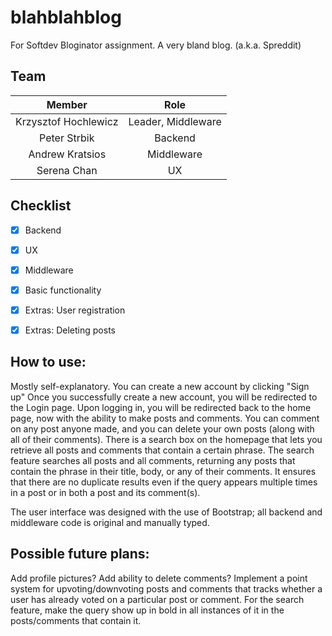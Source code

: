 # blahblahblog
For Softdev Bloginator assignment.
A very bland blog. (a.k.a. Spreddit)


## Team
|      **Member**      |            **Role**            |
|:--------------------:|:------------------------------:|
|Krzysztof Hochlewicz  | Leader, Middleware             |
|Peter Strbik          | Backend                        |
|Andrew Kratsios       | Middleware                     |
|Serena Chan           | UX                             |


## Checklist

 - [X] Backend
 - [X] UX
 - [X] Middleware 
 - [X] Basic functionality
 - [X] Extras: User registration
 - [X] Extras: Deleting posts

 
## How to use:
 Mostly self-explanatory.
 You can create a new account by clicking "Sign up"
 Once you successfully create a new account, you will be redirected to the Login page.
 Upon logging in, you will be redirected back to the home page, now with the ability to make posts and comments.
 You can comment on any post anyone made, and you can delete your own posts (along with all of their comments).
 There is a search box on the homepage that lets you retrieve all posts and comments that contain a certain phrase.
 The search feature searches all posts and all comments, returning any posts that contain the phrase in their title, body, or any of their comments. 
 It ensures that there are no duplicate results even if the query appears multiple times in a post or in both a post and its comment(s).
 
 The user interface was designed with the use of Bootstrap; all backend and middleware code is original and manually typed.
 
## Possible future plans:
 Add profile pictures?
 Add ability to delete comments?
 Implement a point system for upvoting/downvoting posts and comments that tracks whether a user has already voted on a particular post or comment.
 For the search feature, make the query show up in bold in all instances of it in the posts/comments that contain it.